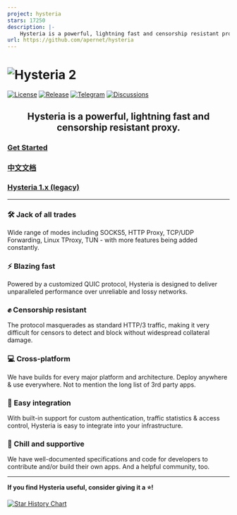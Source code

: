 ```yaml
---
project: hysteria
stars: 17250
description: |-
    Hysteria is a powerful, lightning fast and censorship resistant proxy.
url: https://github.com/apernet/hysteria
---
```


# ![Hysteria 2](logo.svg)

[![License][1]][2] [![Release][3]][4] [![Telegram][5]][6] [![Discussions][7]][8]

[1]: https://img.shields.io/badge/license-MIT-blue
[2]: LICENSE.md
[3]: https://img.shields.io/github/v/release/apernet/hysteria?style=flat-square
[4]: https://github.com/apernet/hysteria/releases
[5]: https://img.shields.io/badge/chat-Telegram-blue?style=flat-square
[6]: https://t.me/hysteria_github
[7]: https://img.shields.io/github/discussions/apernet/hysteria?style=flat-square
[8]: https://github.com/apernet/hysteria/discussions

<h2 style="text-align: center;">Hysteria is a powerful, lightning fast and censorship resistant proxy.</h2>

### [Get Started](https://v2.hysteria.network/)

### [中文文档](https://v2.hysteria.network/zh/)

### [Hysteria 1.x (legacy)](https://v1.hysteria.network/)

---

<div class="feature-grid">
  <div>
    <h3>🛠️ Jack of all trades</h3>
    <p>Wide range of modes including SOCKS5, HTTP Proxy, TCP/UDP Forwarding, Linux TProxy, TUN - with more features being added constantly.</p>
  </div>

  <div>
    <h3>⚡ Blazing fast</h3>
    <p>Powered by a customized QUIC protocol, Hysteria is designed to deliver unparalleled performance over unreliable and lossy networks.</p>
  </div>

  <div>
    <h3>✊ Censorship resistant</h3>
    <p>The protocol masquerades as standard HTTP/3 traffic, making it very difficult for censors to detect and block without widespread collateral damage.</p>
  </div>
  
  <div>
    <h3>💻 Cross-platform</h3>
    <p>We have builds for every major platform and architecture. Deploy anywhere & use everywhere. Not to mention the long list of 3rd party apps.</p>
  </div>

  <div>
    <h3>🔗 Easy integration</h3>
    <p>With built-in support for custom authentication, traffic statistics & access control, Hysteria is easy to integrate into your infrastructure.</p>
  </div>
  
  <div>
    <h3>🤗 Chill and supportive</h3>
    <p>We have well-documented specifications and code for developers to contribute and/or build their own apps. And a helpful community, too.</p>
  </div>
</div>

---

**If you find Hysteria useful, consider giving it a ⭐️!**

[![Star History Chart](https://api.star-history.com/svg?repos=apernet/hysteria&type=Date)](https://star-history.com/#apernet/hysteria&Date)

